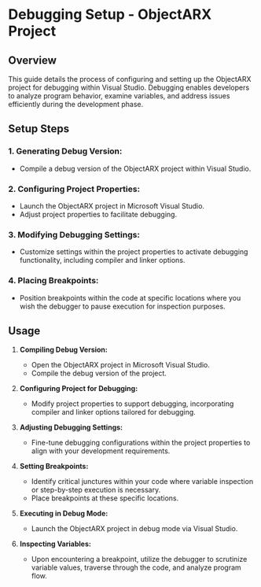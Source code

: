 # Debugging Setup - ObjectARX Project
 
## Overview
 
This guide details the process of configuring and setting up the ObjectARX project for debugging within Visual Studio. Debugging enables developers to analyze program behavior, examine variables, and address issues efficiently during the development phase.
 
## Setup Steps
 
### 1. Generating Debug Version:
 
   - Compile a debug version of the ObjectARX project within Visual Studio.
 
### 2. Configuring Project Properties:
 
   - Launch the ObjectARX project in Microsoft Visual Studio.
   - Adjust project properties to facilitate debugging.
 
### 3. Modifying Debugging Settings:
 
   - Customize settings within the project properties to activate debugging functionality, including compiler and linker options.
 
### 4. Placing Breakpoints:
 
   - Position breakpoints within the code at specific locations where you wish the debugger to pause execution for inspection purposes.
 
## Usage
 
1. **Compiling Debug Version:**
   - Open the ObjectARX project in Microsoft Visual Studio.
   - Compile the debug version of the project.
 
2. **Configuring Project for Debugging:**
   - Modify project properties to support debugging, incorporating compiler and linker options tailored for debugging.
 
3. **Adjusting Debugging Settings:**
   - Fine-tune debugging configurations within the project properties to align with your development requirements.
 
4. **Setting Breakpoints:**
   - Identify critical junctures within your code where variable inspection or step-by-step execution is necessary.
   - Place breakpoints at these specific locations.
 
5. **Executing in Debug Mode:**
   - Launch the ObjectARX project in debug mode via Visual Studio.
 
6. **Inspecting Variables:**
   - Upon encountering a breakpoint, utilize the debugger to scrutinize variable values, traverse through the code, and analyze program flow.